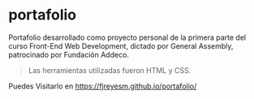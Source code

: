 # portafolio

Portafolio desarrollado como proyecto personal de la primera parte del curso Front-End Web Development, dictado por General Assembly, patrocinado por Fundación Addeco. 

> Las herramientas utilizadas fueron HTML y CSS.

Puedes Visitarlo en  https://fjreyesm.github.io/portafolio/

